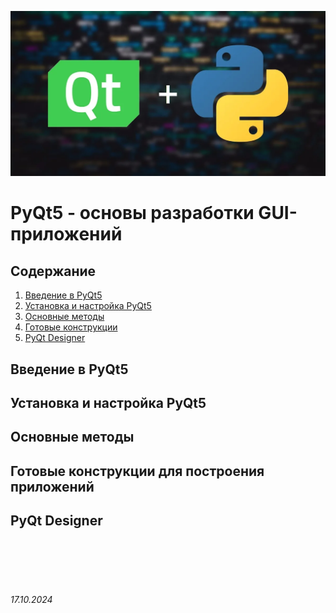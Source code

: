 ![pyqt5-logo](../assets/pyqt5-logo.png)

# **PyQt5 - основы разработки GUI-приложений**

## Содержание

1. [Введение в PyQt5](./PyQt5.md#введение-в-pyqt5)
2. [Установка и настройка PyQt5](./PyQt5.md#установка-и-настройка-pyqt5)
3. [Основные методы](./PyQt5.md#основные-методы)
4. [Готовые конструкции](./PyQt5.md#готовые-конструкции-для-построения-приложений)
5. [PyQt Designer](./PyQt5.md#pyqt-designer)

##  Введение в PyQt5

##  Установка и настройка PyQt5

## Основные методы

## Готовые конструкции для построения приложений

## PyQt Designer


<br><br>
<br><br>

###### 17.10.2024
